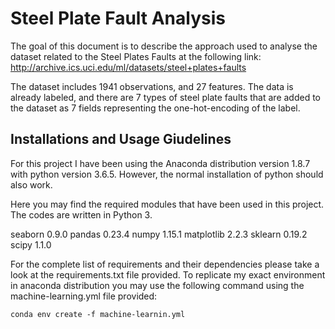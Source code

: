 # Steel Plate Fault Analysis

The goal of this document is to describe the approach used to analyse the dataset related to the Steel Plates Faults at the following link:
http://archive.ics.uci.edu/ml/datasets/steel+plates+faults

The dataset includes 1941 observations, and 27 features. The data is already labeled, and there are 7 types of steel plate faults that are added to the dataset as 7 fields representing the one-hot-encoding of the label.

## Installations and Usage Giudelines
For this project I have been using the Anaconda distribution version 1.8.7 with python version 3.6.5. However, the normal installation of python should also work.

Here you may find the required modules that have been used in this project. The codes are written in Python 3.

seaborn 0.9.0
pandas 0.23.4
numpy 1.15.1
matplotlib 2.2.3
sklearn 0.19.2
scipy 1.1.0

For the complete list of requirements and their dependencies please take a look at the requirements.txt file provided. To replicate my exact environment in anaconda distribution you may use the following command using the machine-learning.yml file provided:
```
conda env create -f machine-learnin.yml
```
